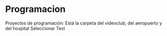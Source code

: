 # Programacion
Proyectos de programación:
Está la carpeta del videoclub, del aeropuerto y del hospital
Seleccionar Test 
